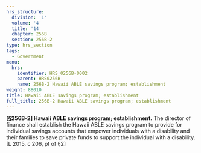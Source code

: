 ```yaml
---
hrs_structure:
  division: '1'
  volume: '4'
  title: '14'
  chapter: 256B
  section: 256B-2
type: hrs_section
tags:
  - Government
menu:
  hrs:
    identifier: HRS_0256B-0002
    parent: HRS0256B
    name: 256B-2 Hawaii ABLE savings program; establishment
weight: 88010
title: Hawaii ABLE savings program; establishment
full_title: 256B-2 Hawaii ABLE savings program; establishment
---
```

**[§256B-2] Hawaii ABLE savings program; establishment.** The director of finance shall establish the Hawaii ABLE savings program to provide for individual savings accounts that empower individuals with a disability and their families to save private funds to support the individual with a disability. [L 2015, c 206, pt of §2]